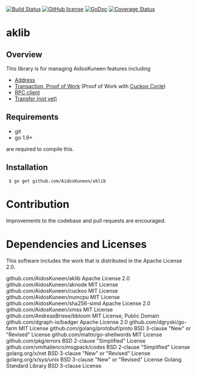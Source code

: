 [![Build Status](https://travis-ci.org/AidosKuneen/aklib.svg?branch=master)](https://travis-ci.org/AidosKuneen/aklib)
[![GitHub license](https://img.shields.io/badge/license-MIT-blue.svg)](https://raw.githubusercontent.com/AidosKuneen/aklib/LICENSE)
[![GoDoc](https://godoc.org/github.com/AidosKuneen/aklib?status.svg)](https://godoc.org/github.com/AidosKuneen/aklib)
[![Coverage Status](https://coveralls.io/repos/github/AidosKuneen/aklib/badge.svg?branch=master)](https://coveralls.io/github/AidosKuneen/aklib?branch=master)

# aklib 

## Overview

This  library is for managing AidosKuneen features including

* [Address](https://github.com/AidosKuneen/aklib/tree/master/address)
* [Transaction, Proof of Work](https://github.com/AidosKuneen/aklib/tree/master/tx)
 (Proof of Work with [Cuckoo Cycle](https://github.com/AidosKuneen/cuckoo))
* [RPC client](https://github.com/AidosKuneen/aklib/tree/master/rpcclient)
* [Transfer (not yet)](https://github.com/AidosKuneen/aklib/tree/master/transfer)

## Requirements

* git
* go 1.9+

are required to compile this.

## Installation

     $ go get github.com/AidosKuneen/aklib


# Contribution
Improvements to the codebase and pull requests are encouraged.


# Dependencies and Licenses

This software includes the work that is distributed in the Apache License 2.0.

github.com/AidosKuneen/aklib          Apache License 2.0
github.com/AidosKuneen/aknode         MIT License
github.com/AidosKuneen/cuckoo         MIT License
github.com/AidosKuneen/numcpu         MIT License
github.com/AidosKuneen/sha256-simd    Apache License 2.0
github.com/AidosKuneen/xmss           MIT License
github.com/AndreasBriese/bbloom       MIT License, Public Domain
github.com/dgraph-io/badger           Apache License 2.0
github.com/dgryski/go-farm            MIT License
github.com/golang/protobuf/proto      BSD 3-clause "New" or "Revised" License
github.com/mattn/go-shellwords        MIT License
github.com/pkg/errors                 BSD 2-clause "Simplified" License
github.com/vmihailenco/msgpack/codes  BSD 2-clause "Simplified" License
golang.org/x/net                      BSD 3-clause "New" or "Revised" License
golang.org/x/sys/unix                 BSD 3-clause "New" or "Revised" License
Golang Standard Library               BSD 3-clause License
